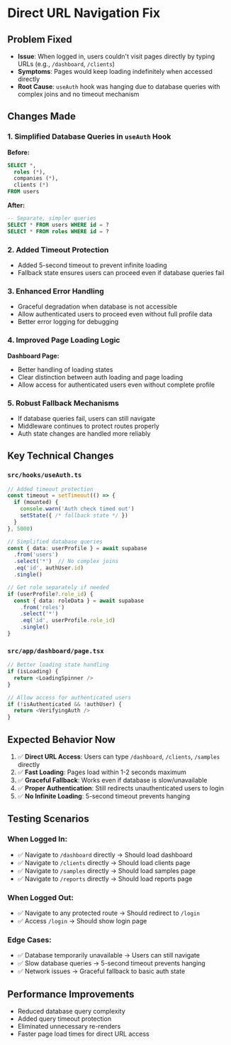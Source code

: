 # Direct URL Navigation Fix

## Problem Fixed
- **Issue**: When logged in, users couldn't visit pages directly by typing URLs (e.g., `/dashboard`, `/clients`)
- **Symptoms**: Pages would keep loading indefinitely when accessed directly
- **Root Cause**: `useAuth` hook was hanging due to database queries with complex joins and no timeout mechanism

## Changes Made

### 1. Simplified Database Queries in `useAuth` Hook
**Before:**
```sql
SELECT *,
  roles (*),
  companies (*),
  clients (*)
FROM users
```

**After:**
```sql
-- Separate, simpler queries
SELECT * FROM users WHERE id = ?
SELECT * FROM roles WHERE id = ?
```

### 2. Added Timeout Protection
- Added 5-second timeout to prevent infinite loading
- Fallback state ensures users can proceed even if database queries fail

### 3. Enhanced Error Handling
- Graceful degradation when database is not accessible
- Allow authenticated users to proceed even without full profile data
- Better error logging for debugging

### 4. Improved Page Loading Logic
**Dashboard Page:**
- Better handling of loading states
- Clear distinction between auth loading and page loading
- Allow access for authenticated users even without complete profile

### 5. Robust Fallback Mechanisms
- If database queries fail, users can still navigate
- Middleware continues to protect routes properly
- Auth state changes are handled more reliably

## Key Technical Changes

### `src/hooks/useAuth.ts`
```typescript
// Added timeout protection
const timeout = setTimeout(() => {
  if (mounted) {
    console.warn('Auth check timed out')
    setState({ /* fallback state */ })
  }
}, 5000)

// Simplified database queries
const { data: userProfile } = await supabase
  .from('users')
  .select('*')  // No complex joins
  .eq('id', authUser.id)
  .single()

// Get role separately if needed
if (userProfile?.role_id) {
  const { data: roleData } = await supabase
    .from('roles')
    .select('*')
    .eq('id', userProfile.role_id)
    .single()
}
```

### `src/app/dashboard/page.tsx`
```typescript
// Better loading state handling
if (isLoading) {
  return <LoadingSpinner />
}

// Allow access for authenticated users
if (!isAuthenticated && !authUser) {
  return <VerifyingAuth />
}
```

## Expected Behavior Now

1. ✅ **Direct URL Access**: Users can type `/dashboard`, `/clients`, `/samples` directly
2. ✅ **Fast Loading**: Pages load within 1-2 seconds maximum
3. ✅ **Graceful Fallback**: Works even if database is slow/unavailable
4. ✅ **Proper Authentication**: Still redirects unauthenticated users to login
5. ✅ **No Infinite Loading**: 5-second timeout prevents hanging

## Testing Scenarios

### When Logged In:
- ✅ Navigate to `/dashboard` directly → Should load dashboard
- ✅ Navigate to `/clients` directly → Should load clients page
- ✅ Navigate to `/samples` directly → Should load samples page
- ✅ Navigate to `/reports` directly → Should load reports page

### When Logged Out:
- ✅ Navigate to any protected route → Should redirect to `/login`
- ✅ Access `/login` → Should show login page

### Edge Cases:
- ✅ Database temporarily unavailable → Users can still navigate
- ✅ Slow database queries → 5-second timeout prevents hanging
- ✅ Network issues → Graceful fallback to basic auth state

## Performance Improvements
- Reduced database query complexity
- Added query timeout protection
- Eliminated unnecessary re-renders
- Faster page load times for direct URL access